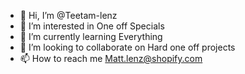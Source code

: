 - 👋 Hi, I’m @Teetam-lenz
- 👀 I’m interested in One off Specials
- 🌱 I’m currently learning Everything
- 💞️ I’m looking to collaborate on Hard one off projects 
- 📫 How to reach me Matt.lenz@shopify.com

<!---
Teetam-lenz/Teetam-lenz is a ✨ special ✨ repository because its `README.md` (this file) appears on your GitHub profile.
You can click the Preview link to take a look at your changes.
--->
